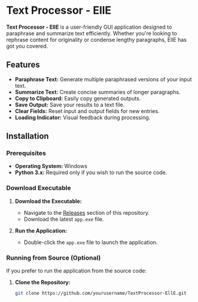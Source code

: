 # Text Processor - EllE

**Text Processor - EllE** is a user-friendly GUI application designed to paraphrase and summarize text efficiently. Whether you're looking to rephrase content for originality or condense lengthy paragraphs, EllE has got you covered.

## Features

- **Paraphrase Text:** Generate multiple paraphrased versions of your input text.
- **Summarize Text:** Create concise summaries of longer paragraphs.
- **Copy to Clipboard:** Easily copy generated outputs.
- **Save Output:** Save your results to a text file.
- **Clear Fields:** Reset input and output fields for new entries.
- **Loading Indicator:** Visual feedback during processing.

## Installation

### Prerequisites

- **Operating System:** Windows
- **Python 3.x:** Required only if you wish to run the source code.

### Download Executable

1. **Download the Executable:**
   - Navigate to the [Releases](#) section of this repository.
   - Download the latest `app.exe` file.

2. **Run the Application:**
   - Double-click the `app.exe` file to launch the application.

### Running from Source (Optional)

If you prefer to run the application from the source code:

1. **Clone the Repository:**
   ```bash
   git clone https://github.com/yourusername/TextProcessor-EllE.git
